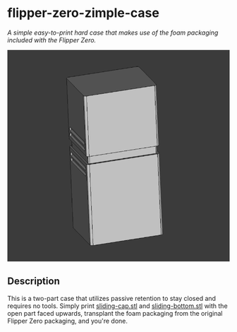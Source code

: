 # flipper-zero-zimple-case

_A simple easy-to-print hard case that makes use of the foam packaging included with the Flipper Zero._

![Render](render.png)

## Description

This is a two-part case that utilizes passive retention to stay closed and requires no tools.  Simply print [sliding-cap.stl](sliding-cap.stl) and [sliding-bottom.stl](sliding-bottom.stl) with the open part faced upwards, transplant the foam packaging from the original Flipper Zero packaging, and you're done.